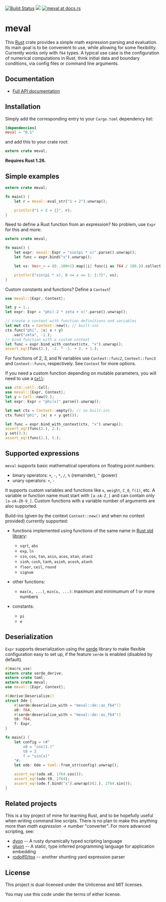 [![Build Status](https://travis-ci.org/rekka/meval-rs.svg?branch=master)](https://travis-ci.org/rekka/meval-rs)
[![](http://meritbadge.herokuapp.com/meval)](https://crates.io/crates/meval)
[![meval at docs.rs](https://docs.rs/meval/badge.svg)](https://docs.rs/meval)

# meval

This [Rust] crate provides a simple math expression parsing and evaluation. Its main goal is to
be convenient to use, while allowing for some flexibility. Currently works only with `f64`
types. A typical use case is the configuration of numerical computations in
Rust, think initial data and boundary conditions, via config files or command line arguments.

## Documentation

- [Full API documentation](https://docs.rs/meval)

## Installation

Simply add the corresponding entry to your `Cargo.toml` dependency list:

```toml
[dependencies]
meval = "0.1"
```

and add this to your crate root:

```rust
extern crate meval;
```

**Requires Rust 1.26.**

## Simple examples

```rust
extern crate meval;

fn main() {
    let r = meval::eval_str("1 + 2").unwrap();

    println!("1 + 2 = {}", r);
}
```

Need to define a Rust function from an expression? No problem, use `Expr`
for this and more:

```rust
extern crate meval;

fn main() {
    let expr: meval::Expr = "sin(pi * x)".parse().unwrap();
    let func = expr.bind("x").unwrap();

    let vs: Vec<_> = (0..100+1).map(|i| func(i as f64 / 100.)).collect();

    println!("sin(pi * x), 0 <= x <= 1: {:?}", vs);
}
```

Custom constants and functions? Define a `Context`!

```rust
use meval::{Expr, Context};

let y = 1.;
let expr: Expr = "phi(-2 * zeta + x)".parse().unwrap();

// create a context with function definitions and variables
let mut ctx = Context::new(); // built-ins
ctx.func("phi", |x| x + y)
   .var("zeta", -1.);
// bind function with a custom context
let func = expr.bind_with_context(ctx, "x").unwrap();
assert_eq!(func(2.), -2. * -1. + 2. + 1.);
```

For functions of 2, 3, and N variables use `Context::func2`, `Context::func3` and
`Context::funcn`,
respectively. See `Context` for more options.

If you need a custom function depending on mutable parameters, you will need to use a
[`Cell`](https://doc.rust-lang.org/stable/std/cell/struct.Cell.html):

```rust
use std::cell::Cell;
use meval::{Expr, Context};
let y = Cell::new(0.);
let expr: Expr = "phi(x)".parse().unwrap();

let mut ctx = Context::empty(); // no built-ins
ctx.func("phi", |x| x + y.get());

let func = expr.bind_with_context(ctx, "x").unwrap();
assert_eq!(func(2.), 2.);
y.set(3.);
assert_eq!(func(2.), 5.);
```

## Supported expressions

`meval` supports basic mathematical operations on floating point numbers:

- binary operators: `+`, `-`, `*`, `/`, `%` (remainder), `^` (power)
- unary operators: `+`, `-`

It supports custom variables and functions like `x`, `weight`, `C_0`, `f(1)`, etc. A variable
or function name must start with `[a-zA-Z_]` and can contain only `[a-zA-Z0-9_]`. Custom
functions with a variable number of arguments are also supported.

Build-ins (given by the context `Context::new()` and when no context provided) currently
supported:

- functions implemented using functions of the same name in [Rust std library][std-float]:

    - `sqrt`, `abs`
    - `exp`, `ln`
    - `sin`, `cos`, `tan`, `asin`, `acos`, `atan`, `atan2`
    - `sinh`, `cosh`, `tanh`, `asinh`, `acosh`, `atanh`
    - `floor`, `ceil`, `round`
    - `signum`

- other functions:

    - `max(x, ...)`, `min(x, ...)`: maximum and minimumum of 1 or more numbers

- constants:

    - `pi`
    - `e`

## Deserialization

`Expr` supports deserialization using the [serde] library to make flexible
configuration easy to set up, if the feature `serde` is enabled
(disabled by default).

```rust
#[macro_use]
extern crate serde_derive;
extern crate toml;
extern crate meval;
use meval::{Expr, Context};

#[derive(Deserialize)]
struct Ode {
    #[serde(deserialize_with = "meval::de::as_f64")]
    x0: f64,
    #[serde(deserialize_with = "meval::de::as_f64")]
    t0: f64,
    f: Expr,
}

fn main() {
    let config = r#"
        x0 = "cos(1.)"
        t0 = 2
        f = "sin(x)"
    "#;
    let ode: Ode = toml::from_str(config).unwrap();

    assert_eq!(ode.x0, 1f64.cos());
    assert_eq!(ode.t0, 2f64);
    assert_eq!(ode.f.bind("x").unwrap()(2.), 2f64.sin());
}

```

## Related projects

This is a toy project of mine for learning Rust, and to be hopefully useful when writing
command line scripts. There is no plan to make this anything more than _math expression ->
number_ "converter". For more advanced scripting, see:

- [dyon] -- A rusty dynamically typed scripting language
- [gluon] -- A static, type inferred programming language for application embedding
- [rodolf0/tox](https://github.com/rodolf0/tox) -- another shunting yard expression parser

[Rust]: https://www.rust-lang.org/
[std-float]: http://doc.rust-lang.org/stable/std/primitive.f64.html

[serde]: https://crates.io/crates/serde
[dyon]: https://crates.io/crates/dyon
[gluon]: https://crates.io/crates/gluon

## License

This project is dual-licensed under the Unlicense and MIT licenses.

You may use this code under the terms of either license.
